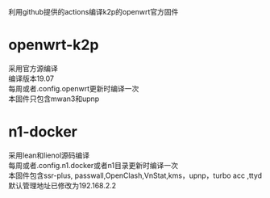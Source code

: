 利用github提供的actions编译k2p的openwrt官方固件  

# openwrt-k2p
采用官方源编译  
编译版本19.07  
每周或者.config.openwrt更新时编译一次  
本固件只包含mwan3和upnp 

# n1-docker
采用lean和lienol源码编译  
每周或者.config.n1.docker或者n1目录更新时编译一次  
本固件包含ssr-plus, passwall,OpenClash,VnStat,kms，upnp，turbo acc ,ttyd  
默认管理地址已修改为192.168.2.2  
